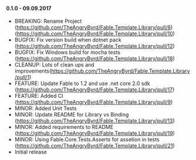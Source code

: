 #### 0.1.0 - 09.09.2017
* BREAKING: Rename Project (https://github.com/TheAngryByrd/Fable.Template.Library/pull/8) (https://github.com/TheAngryByrd/Fable.Template.Library/pull/10)
* BUGFIX: Fix version build when dotnet pack (https://github.com/TheAngryByrd/Fable.Template.Library/pull/12)
* BUGFIX: Fix Windows build for mocha tests (https://github.com/TheAngryByrd/Fable.Template.Library/pull/18)
* CLEANUP: Lots of clean ups and improvements(https://github.com/TheAngryByrd/Fable.Template.Library/pull/1)
* FEATURE: Update Fable to 1.2 and use .net core 2.0 sdk (https://github.com/TheAngryByrd/Fable.Template.Library/pull/17)
* FEATURE: Added CI (https://github.com/TheAngryByrd/Fable.Template.Library/pull/9)
* MINOR: Added Unit Tests
* MINOR: Update README for Library vs Binding (https://github.com/TheAngryByrd/Fable.Template.Library/pull/13)
* MINOR: Added requirements to README
(https://github.com/TheAngryByrd/Fable.Template.Library/pull/19)
* MINOR: Using Fable.Core.Tests.Asserts for assetion in tests
(https://github.com/TheAngryByrd/Fable.Template.Library/pull/21)
* Initial release
